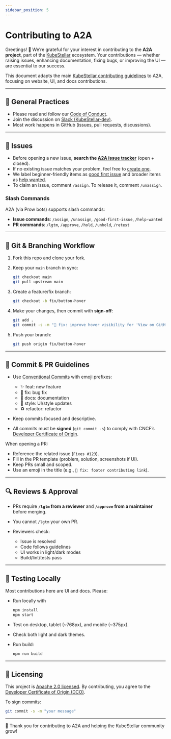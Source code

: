 ```yaml
---
sidebar_position: 5
---
```


# Contributing to A2A

Greetings! 👋 We’re grateful for your interest in contributing to the **A2A project**, part of the [KubeStellar](https://github.com/kubestellar) ecosystem.
Your contributions — whether raising issues, enhancing documentation, fixing bugs, or improving the UI — are essential to our success.

This document adapts the main [KubeStellar contributing guidelines](https://github.com/kubestellar/kubestellar/blob/main/docs/CONTRIBUTING.md) to A2A, focusing on website, UI, and docs contributions.

---

## 📌 General Practices

* Please read and follow our [Code of Conduct](https://github.com/kubestellar/community/blob/main/CODE_OF_CONDUCT.md).
* Join the discussion on [Slack (KubeStellar-dev)](https://cloud-native.slack.com/archives/C097094RZ3M).
* Most work happens in GitHub (issues, pull requests, discussions).

---

## 🐞 Issues

* Before opening a new issue, **search the [A2A issue tracker](https://github.com/kubestellar/a2a/issues)** (open + closed).
* If no existing issue matches your problem, feel free to [create one](https://github.com/kubestellar/a2a/issues/new).
* We label beginner-friendly items as [good first issue](https://github.com/kubestellar/a2a/labels/good%20first%20issue) and broader items as [help wanted](https://github.com/kubestellar/a2a/labels/help%20wanted).
* To claim an issue, comment `/assign`. To release it, comment `/unassign`.

### Slash Commands

A2A (via Prow bots) supports slash commands:

* **Issue commands**: `/assign`, `/unassign`, `/good-first-issue`, `/help-wanted`
* **PR commands**: `/lgtm`, `/approve`, `/hold`, `/unhold`, `/retest`

---

## 🔀 Git & Branching Workflow

1. Fork this repo and clone your fork.
2. Keep your `main` branch in sync:

   ```bash
   git checkout main
   git pull upstream main
   ```
3. Create a feature/fix branch:

   ```bash
   git checkout -b fix/button-hover
   ```
4. Make your changes, then commit with **sign-off**:

   ```bash
   git add .
   git commit -s -m "🐛 fix: improve hover visibility for 'View on GitHub' button"
   ```
5. Push your branch:

   ```bash
   git push origin fix/button-hover
   ```

---

## 📝 Commit & PR Guidelines

* Use [Conventional Commits](https://www.conventionalcommits.org/) with emoji prefixes:

  * ✨ feat: new feature
  * 🐛 fix: bug fix
  * 📖 docs: documentation
  * 💄 style: UI/style updates
  * ♻️ refactor: refactor
* Keep commits focused and descriptive.
* All commits must be **signed** (`git commit -s`) to comply with CNCF’s [Developer Certificate of Origin](#certificate-of-origin).

When opening a PR:

* Reference the related issue (`Fixes #123`).
* Fill in the PR template (problem, solution, screenshots if UI).
* Keep PRs small and scoped.
* Use an emoji in the title (e.g., `🐛 fix: footer contributing link`).

---

## 🔍 Reviews & Approval

* PRs require **`/lgtm` from a reviewer** and **`/approve` from a maintainer** before merging.
* You cannot `/lgtm` your own PR.
* Reviewers check:

  * Issue is resolved
  * Code follows guidelines
  * UI works in light/dark modes
  * Build/lint/tests pass

---

## 🧪 Testing Locally

Most contributions here are UI and docs. Please:

* Run locally with

  ```bash
  npm install
  npm start
  ```
* Test on desktop, tablet (\~768px), and mobile (\~375px).
* Check both light and dark themes.
* Run build:

  ```bash
  npm run build
  ```

---

## 📜 Licensing

This project is [Apache 2.0 licensed](https://github.com/kubestellar/a2a/blob/main/LICENSE).
By contributing, you agree to the [Developer Certificate of Origin (DCO)](https://github.com/kubestellar/a2a/DCO).


To sign commits:

```bash
git commit -s -m "your message"
```

---

🙌 Thank you for contributing to A2A and helping the KubeStellar community grow!